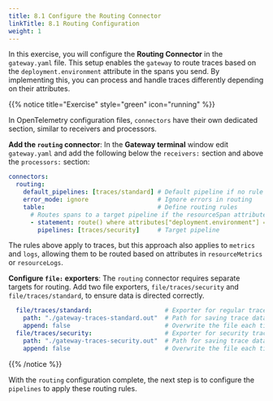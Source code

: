 ```yaml
---
title: 8.1 Configure the Routing Connector
linkTitle: 8.1 Routing Configuration
weight: 1
---
```


In this exercise, you will configure the **Routing Connector** in the `gateway.yaml` file. This setup enables the `gateway` to route traces based on the `deployment.environment` attribute in the spans you send. By implementing this, you can process and handle traces differently depending on their attributes.

{{% notice title="Exercise" style="green" icon="running" %}}

In OpenTelemetry configuration files, `connectors` have their own dedicated section, similar to receivers and processors.

**Add the `routing` connector**:
In the **Gateway terminal** window edit `gateway.yaml` and add the following below the `receivers:` section and above the `processors:` section:

```yaml
connectors:
  routing:
    default_pipelines: [traces/standard] # Default pipeline if no rule matches
    error_mode: ignore                   # Ignore errors in routing
    table:                               # Define routing rules
      # Routes spans to a target pipeline if the resourceSpan attribute matches the rule
      - statement: route() where attributes["deployment.environment"] == "security-applications"
        pipelines: [traces/security]     # Target pipeline 
```

The rules above apply to traces, but this approach also applies to `metrics` and `logs`, allowing them to be routed based on attributes in `resourceMetrics` or `resourceLogs`.

**Configure `file:` exporters**: The `routing` connector requires separate targets for routing. Add two file exporters, `file/traces/security` and `file/traces/standard`, to ensure data is directed correctly.

```yaml
  file/traces/standard:                    # Exporter for regular traces
    path: "./gateway-traces-standard.out"  # Path for saving trace data
    append: false                          # Overwrite the file each time
  file/traces/security:                    # Exporter for security traces
    path: "./gateway-traces-security.out"  # Path for saving trace data
    append: false                          # Overwrite the file each time 
```

{{% /notice %}}

With the `routing` configuration complete, the next step is to configure the `pipelines` to apply these routing rules.
